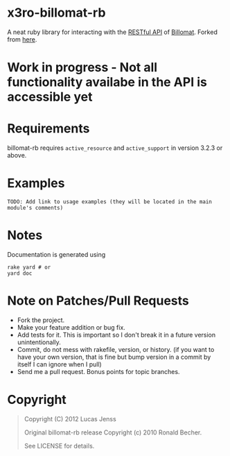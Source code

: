 # x3ro-billomat-rb

A neat ruby library for interacting with the [RESTful API](http://www.billomat.com/api/) of [Billomat](http://www.billomat.com/). Forked from [here](https://github.com/rbecher/billomat-rb).

<h1>Work in progress - Not all functionality availabe in the API is accessible yet</h1>

# Requirements

billomat-rb requires `active_resource` and `active_support` in version 3.2.3 or above.


# Examples

    TODO: Add link to usage examples (they will be located in the main module's comments)


# Notes

Documentation is generated using

    rake yard # or
    yard doc


# Note on Patches/Pull Requests

* Fork the project.
* Make your feature addition or bug fix.
* Add tests for it. This is important so I don't break it in a
  future version unintentionally.
* Commit, do not mess with rakefile, version, or history.
  (if you want to have your own version, that is fine but
   bump version in a commit by itself I can ignore when I pull)
* Send me a pull request. Bonus points for topic branches.


# Copyright

>Copyright (C) 2012 Lucas Jenss
>
>Original billomat-rb release Copyright (c) 2010 Ronald Becher.
>
>See LICENSE for details.
